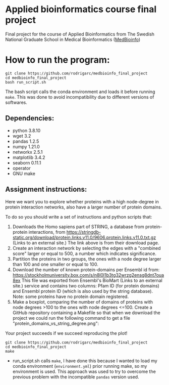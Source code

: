 # Applied bioinformatics course final project

Final project for the course of Applied Bioinformatics from The Swedish National Graduate School in Medical Bioinformatics ([MedBioinfo](http://www.medbioinfo.se/))

# How to run the program:
 ```
 git clone https://github.com/rodrigarc/medbioinfo_final_project
 cd medbioinfo_final_project
 bash run_script.sh
 ```
 The bash script calls the conda environment and loads it before running `make`. This was done to avoid incompatibility due to different versions of softwares. 
## Dependencies:
  * python 3.8.10
  * wget 3.2
  * pandas 1.2.5
  * numpy 1.21.0
  * networkx 2.5.1
  * matplotlib 3.4.2
  * seaborn 0.11.1
  * operator
  * GNU make

## Assignment instructions:

Here we want you to explore whether proteins with a high node-degree in protein interaction networks, also have a larger number of protein domains.

To do so you should write a set of instructions and python scripts that:

1. Downloads the Homo sapiens part of STRING, a database from protein-protein interactions, from
https://stringdb-static.org/download/protein.links.v11.0/9606.protein.links.v11.0.txt.gz (Links to an external site.)
The link above is from their download page.
2. Create an interaction network by selecting the edges with a "combined score" larger or equal to 500, a number which indicates significance.
3. Partition the proteins in two groups, the ones with a node degree larger than 100 and one smaller or equal to 100.
4. Download the number of known protein-domains per Ensembl id from:
https://stockholmuniversity.box.com/s/n8l0l1b3tg32wrzg2ensg8dnt7oua8ex
This file was exported from Ensembl's BioMart (Links to an external site.) service and contains two columns: Pfam ID (for protein domains) and Ensembl protein ID (which is also used by the string database). Note: some proteins have no protein domain registered.
5. Make a boxplot, comparing the number of domains of proteins with node degrees >100 to the ones with node degrees <=100.
Create a GitHub repository containing a Makefile so that when we download the project we could run the following command to get a file "protein_domains_vs_string_degree.png":

Your project succeeds if we succeed reproducing the plot!
```
git clone https://github.com/rodrigarc/medbioinfo_final_project
cd medbioinfo_final_project
make
```

* run_script.sh calls `make`, I have done this because I wanted to load my conda environment (`environment.yml`) prior running make, so my environment is used. This approach was used to try to overcome the previous problem with the incompatible `pandas` version used.

